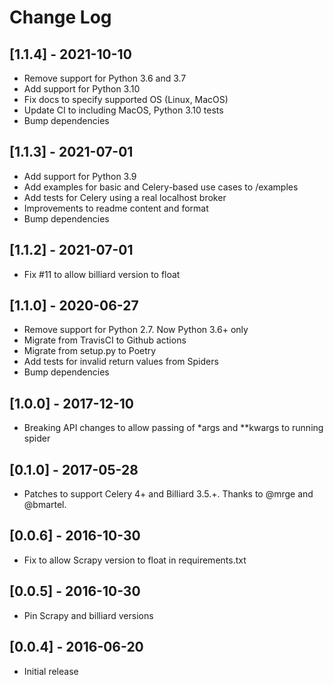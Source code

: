 # Change Log

## [1.1.4] - 2021-10-10

-   Remove support for Python 3.6 and 3.7
-   Add support for Python 3.10
-   Fix docs to specify supported OS (Linux, MacOS)
-   Update CI to including MacOS, Python 3.10 tests
-   Bump dependencies

## [1.1.3] - 2021-07-01

-   Add support for Python 3.9
-   Add examples for basic and Celery-based use cases to /examples
-   Add tests for Celery using a real localhost broker
-   Improvements to readme content and format
-   Bump dependencies

## [1.1.2] - 2021-07-01

-   Fix #11 to allow billiard version to float

## [1.1.0] - 2020-06-27

-   Remove support for Python 2.7. Now Python 3.6+ only
-   Migrate from TravisCI to Github actions
-   Migrate from setup.py to Poetry
-   Add tests for invalid return values from Spiders
-   Bump dependencies

## [1.0.0] - 2017-12-10

-   Breaking API changes to allow passing of \*args and \*\*kwargs to running spider

## [0.1.0] - 2017-05-28

-   Patches to support Celery 4+ and Billiard 3.5.+. Thanks to @mrge and @bmartel.

## [0.0.6] - 2016-10-30

-   Fix to allow Scrapy version to float in requirements.txt

## [0.0.5] - 2016-10-30

-   Pin Scrapy and billiard versions

## [0.0.4] - 2016-06-20

-   Initial release